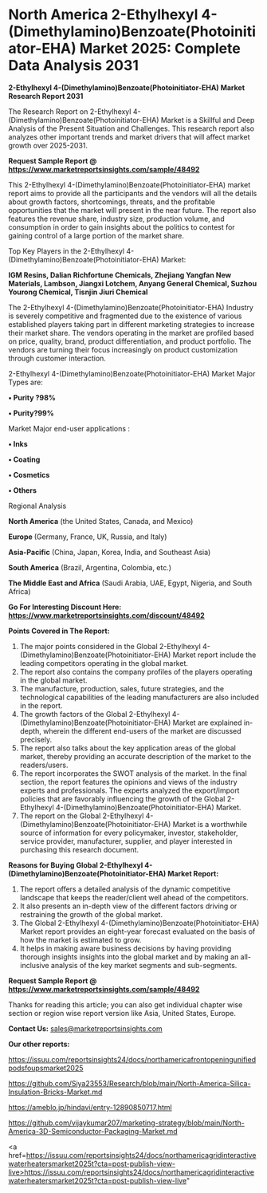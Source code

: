 # North America 2-Ethylhexyl 4-(Dimethylamino)Benzoate(Photoinitiator-EHA) Market 2025: Complete Data Analysis 2031

<strong>2-Ethylhexyl 4-(Dimethylamino)Benzoate(Photoinitiator-EHA) Market Research Report 2031</strong>

The Research Report on 2-Ethylhexyl 4-(Dimethylamino)Benzoate(Photoinitiator-EHA) Market is a Skillful and Deep Analysis of the Present Situation and Challenges. This research report also analyzes other important trends and market drivers that will affect market growth over 2025-2031.

<strong>Request Sample Report @ <a href=https://www.marketreportsinsights.com/sample/48492>https://www.marketreportsinsights.com/sample/48492</a></strong>

This 2-Ethylhexyl 4-(Dimethylamino)Benzoate(Photoinitiator-EHA) market report aims to provide all the participants and the vendors will all the details about growth factors, shortcomings, threats, and the profitable opportunities that the market will present in the near future. The report also features the revenue share, industry size, production volume, and consumption in order to gain insights about the politics to contest for gaining control of a large portion of the market share.

Top Key Players in the 2-Ethylhexyl 4-(Dimethylamino)Benzoate(Photoinitiator-EHA) Market:

<strong>IGM Resins, Dalian Richfortune Chemicals, Zhejiang Yangfan New Materials, Lambson, Jiangxi Lotchem, Anyang General Chemical, Suzhou Yourong Chemical, Tisnjin Jiuri Chemical</strong>

The 2-Ethylhexyl 4-(Dimethylamino)Benzoate(Photoinitiator-EHA) Industry is severely competitive and fragmented due to the existence of various established players taking part in different marketing strategies to increase their market share. The vendors operating in the market are profiled based on price, quality, brand, product differentiation, and product portfolio. The vendors are turning their focus increasingly on product customization through customer interaction.

2-Ethylhexyl 4-(Dimethylamino)Benzoate(Photoinitiator-EHA) Market Major Types are:

<strong>•  Purity ?98%

•  Purity?99%</strong>

Market Major end-user applications :

<strong>•  Inks

•  Coating

•  Cosmetics

•  Others</strong>

Regional Analysis

</u><strong><b>North America</b></strong> (the United States, Canada, and Mexico)

<strong><b>Europe </b></strong>(Germany, France, UK, Russia, and Italy)

<strong><b>Asia-Pacific</b></strong> (China, Japan, Korea, India, and Southeast Asia)

<strong><b>South America</b></strong> (Brazil, Argentina, Colombia, etc.)

<strong><b>The Middle East and Africa</b></strong> (Saudi Arabia, UAE, Egypt, Nigeria, and South Africa)

<strong>Go For Interesting Discount Here: <a href=https://www.marketreportsinsights.com/discount/48492>https://www.marketreportsinsights.com/discount/48492</a></strong>

<strong>Points Covered in The Report:</strong>
<ol>
  <li>The major points considered in the Global 2-Ethylhexyl 4-(Dimethylamino)Benzoate(Photoinitiator-EHA) Market report include the leading competitors operating in the global market.</li>
  <li>The report also contains the company profiles of the players operating in the global market.</li>
  <li>The manufacture, production, sales, future strategies, and the technological capabilities of the leading manufacturers are also included in the report.</li>
  <li>The growth factors of the Global 2-Ethylhexyl 4-(Dimethylamino)Benzoate(Photoinitiator-EHA) Market are explained in-depth, wherein the different end-users of the market are discussed precisely.</li>
  <li>The report also talks about the key application areas of the global market, thereby providing an accurate description of the market to the readers/users.</li>
  <li>The report incorporates the SWOT analysis of the market. In the final section, the report features the opinions and views of the industry experts and professionals. The experts analyzed the export/import policies that are favorably influencing the growth of the Global 2-Ethylhexyl 4-(Dimethylamino)Benzoate(Photoinitiator-EHA) Market.</li>
  <li>The report on the Global 2-Ethylhexyl 4-(Dimethylamino)Benzoate(Photoinitiator-EHA) Market is a worthwhile source of information for every policymaker, investor, stakeholder, service provider, manufacturer, supplier, and player interested in purchasing this research document.</li>
</ol>
<strong>Reasons for Buying Global 2-Ethylhexyl 4-(Dimethylamino)Benzoate(Photoinitiator-EHA) Market Report:</strong>

<ol>
  <li>The report offers a detailed analysis of the dynamic competitive landscape that keeps the reader/client well ahead of the competitors.</li>
  <li>It also presents an in-depth view of the different factors driving or restraining the growth of the global market.</li>
  <li>The Global 2-Ethylhexyl 4-(Dimethylamino)Benzoate(Photoinitiator-EHA) Market report provides an eight-year forecast evaluated on the basis of how the market is estimated to grow.</li>
  <li>It helps in making aware business decisions by having providing thorough insights insights into the global market and by making an all-inclusive analysis of the key market segments and sub-segments.</li>
</ol>
<strong>Request Sample Report @ <a href=https://www.marketreportsinsights.com/sample/48492>https://www.marketreportsinsights.com/sample/48492</a></strong>


Thanks for reading this article; you can also get individual chapter wise section or region wise report version like Asia, United States, Europe.

<strong>Contact Us:</strong>
sales@marketreportsinsights.com

<strong>Our other reports:</strong>

<a href=https://issuu.com/reportsinsights24/docs/northamericafrontopeningunifiedpodsfoupsmarket2025>https://issuu.com/reportsinsights24/docs/northamericafrontopeningunifiedpodsfoupsmarket2025</a>

<a href=https://github.com/Siya23553/Research/blob/main/North-America-Silica-Insulation-Bricks-Market.md>https://github.com/Siya23553/Research/blob/main/North-America-Silica-Insulation-Bricks-Market.md</a>

<a href=https://ameblo.jp/hindavi/entry-12890850717.html>https://ameblo.jp/hindavi/entry-12890850717.html</a>

<a href=https://github.com/vijaykumar207/marketing-strategy/blob/main/North-America-3D-Semiconductor-Packaging-Market.md>https://github.com/vijaykumar207/marketing-strategy/blob/main/North-America-3D-Semiconductor-Packaging-Market.md</a>

<a href=https://issuu.com/reportsinsights24/docs/northamericagridinteractivewaterheatersmarket2025t?cta=post-publish-view-live>https://issuu.com/reportsinsights24/docs/northamericagridinteractivewaterheatersmarket2025t?cta=post-publish-view-live</a>"
